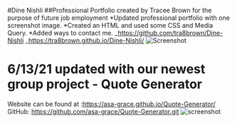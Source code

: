 #Dine Nishli
##Professional Portfolio created by Tracee Brown for the purpose of future job employment
*Updated professional portfolio with one screenshot image.
*Created an HTML and used some CSS and Media Query.
*Added ways to contact me.
_https://github.com/tra8brown/Dine-Nishli
_https://tra8brown.github.io/Dine-Nishli/
![Screenshot](Screenshot37.png)

# 6/13/21 updated with our newest group project - Quote Generator
Website can be found at :https://asa-grace.github.io/Quote-Generator/
GitHub: https://github.com/asa-grace/Quote-Generator.git
![screenshot](dropQuote.png)
